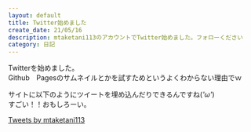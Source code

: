 ```yaml
---
layout: default
title: Twitter始めました
create_date: 21/05/16 
description: mtaketani113のアカウントでTwitter始めました。フォローください
category: 日記
---
```


Twitterを始めました。  
Github　Pagesのサムネイルとかを試すためというよくわからない理由でｗ

サイトに以下のようにツイートを埋め込んだりできるんですね(*'ω'*)  
すごい！！おもしろーい。

<a class="twitter-timeline" href="https://twitter.com/mtaketani113?ref_src=twsrc%5Etfw">Tweets by mtaketani113</a> <script async src="https://platform.twitter.com/widgets.js" charset="utf-8"></script>
